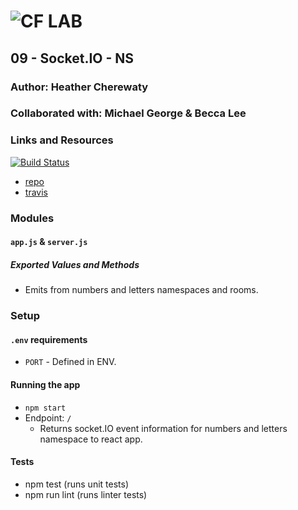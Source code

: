 ![CF](http://i.imgur.com/7v5ASc8.png) LAB
=================================================

## 09 - Socket.IO - NS

### Author: Heather Cherewaty 

### Collaborated with:  Michael George & Becca Lee

### Links and Resources
[![Build Status](https://www.travis-ci.com/hcherewaty/09-socket.io-ns.svg?branch=master)](https://www.travis-ci.com/hcherewaty/09-socket.io-ns)

* [repo](https://github.com/hcherewaty/09-socket.io-ns)
* [travis](https://www.travis-ci.com/hcherewaty/09-socket.io-ns)


### Modules
#### `app.js` & `server.js`
##### Exported Values and Methods
* Emits from numbers and letters namespaces and rooms.

### Setup
#### `.env` requirements
* `PORT` - Defined in ENV.


#### Running the app
* `npm start`
* Endpoint: `/`
  * Returns socket.IO event information for numbers and letters namespace to react app.


#### Tests
* npm test (runs unit tests)
* npm run lint (runs linter tests)


